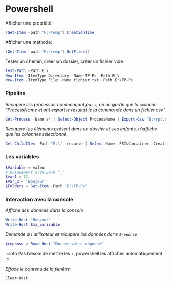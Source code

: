 # Powershell

Afficher une propriété:
```powershell
(Get-Item -path "F:\temp").CreationTime
```
Afficher une méthode:
```powershell
(Get-Item -path "F:\temp").GetFiles()
```

Tester un chemin, créer un dossier, créer un fichier vide
```powershell
Test-Path -Path E:\
New-Item -ItemType Directory -Name TP-Ps -Path E:\
New-Item -ItemType File -Name fichier.txt -Path E:\TP-Ps
```

### Pipeline
*Récupère les processus commençant par `s`, on ne garde que la colonne "ProcessName et ont export le resultat le la commande dans un fichier csv"*
```powershell
Get-Process -Name s* | Select-Object ProcessName | Export-Csv "E:\rpt.csv"
```

*Recupère les éléments présent dans un dossier et ses enfants, n'affiche que les colonnes selectionné*
```powershell
Get-ChildItem -Path "E:\" -recurse | Select Name, PSIsContainer, Creationtime
```

### Les variables

```powershell
$Variable = valeur
# Uniquement a-zA-Z0-9 "_"
$var1 = 12
$Var_2 = 'Bonjour'
$Folders = Get-Item -Path "E:\TP-Ps"
```

### Interaction avec la console

*Affiche des données dans la console*
```powershell
Write-Host "Bonjour"
Write-Host $ma_varirable
```

*Demande à l'utilisateur et récupère les données dans `$reponse`*
```powershell
$reponse = Read-Host "Donnez votre réponse"
```
:::info
Pas besoin de mettre les `:`, powershell les affiches automatiquement
:::

*Efface le contenu de la fenêtre*
```powershell
Clear-Host
```

